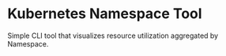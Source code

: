 # Kubernetes Namespace Tool
Simple CLI tool that visualizes resource utilization aggregated by Namespace.

